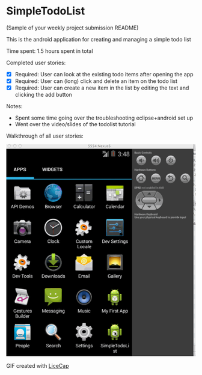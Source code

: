SimpleTodoList
==============

(Sample of your weekly project submission README)

This is the android application for creating and managing a simple todo list

Time spent: 1.5 hours spent in total

Completed user stories:

 * [x] Required: User can look at the existing todo items after opening the app 
 * [x] Required: User can (long) click and delete an item on the todo list 
 * [x] Required: User can create a new item in the list by editing the text and clicking the add button
 
Notes:

* Spent some time going over the troubleshooting eclipse+android set up 
* Went over the video/slides of the todolist tutorial

Walkthrough of all user stories:

![Video Walkthrough](simpletodolist.gif)

GIF created with [LiceCap](http://www.cockos.com/licecap/)
